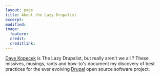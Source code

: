```yaml
---
layout: page
title: About the Lazy Drupalist
excerpt: 
modified: 
image:
  feature: 
  credit: 
  creditlink:
---
```


[Dave Kopecek](http://www.davekopecek.com) is The Lazy Drupalist, but really aren't we all ? These missives, musings, rants and how-to's document my discovery of best practices for the ever evolving [Drupal](https://www.drupal.org) open source software project. 
